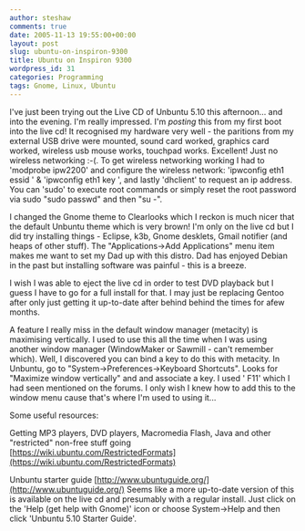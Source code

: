 ```yaml
---
author: steshaw
comments: true
date: 2005-11-13 19:55:00+00:00
layout: post
slug: ubuntu-on-inspiron-9300
title: Ubuntu on Inspiron 9300
wordpress_id: 31
categories: Programming
tags: Gnome, Linux, Ubuntu
---
```


I've just been trying out the Live CD of Unbuntu 5.10 this afternoon... and into the evening. I'm really impressed. I'm *posting* this from my first boot into the live cd! It recognised my hardware very well - the paritions from my external USB drive were mounted, sound card worked, graphics card worked, wireless usb mouse works, touchpad works. Excellent! Just no wireless networking :-(. To get wireless networking working I had to 'modprobe ipw2200' and configure the wireless network: 'ipwconfig eth1 essid ' & 'ipwconfig eth1 key ', and lastly 'dhclient' to request an ip address. You can 'sudo' to execute root commands or simply reset the root password via sudo "sudo passwd" and then "su -".

I changed the Gnome theme to Clearlooks which I reckon is much nicer that the default Unbuntu theme which is very brown! I'm only on the live cd but I did try installing things - Eclipse, k3b, Gnome desklets, Gmail notifier (and heaps of other stuff). The "Applications->Add Applications" menu item makes me want to set my Dad up with this distro. Dad has enjoyed Debian in the past but installing software was painful - this is a breeze.

I wish I was able to eject the live cd in order to test DVD playback but I guess I have to go for a full install for that. I may just be replacing Gentoo after only just getting it up-to-date after behind behind the times for afew months.

A feature I really miss in the default window manager (metacity) is maximising vertically. I used to use this all the time when I was using another window manager (WindowMaker or Sawmill - can't remember which). Well, I discovered you can bind a key to do this with metacity. In Unbuntu, go to  "System->Preferences->Keyboard Shortcuts". Looks for "Maximize window vertically" and and associate a key. I used ' F11' which I had seen mentioned on the forums. I only wish I knew how to add this to the window menu cause that's where I'm used to using it...

Some useful resources:

Getting MP3 players, DVD players, Macromedia Flash, Java and other "restricted" non-free stuff going
[https://wiki.ubuntu.com/RestrictedFormats](https://wiki.ubuntu.com/RestrictedFormats)

Unbuntu starter guide
[http://www.ubuntuguide.org/](http://www.ubuntuguide.org/)
Seems like a more up-to-date version of this is available on the live cd and presumably with a regular install. Just click on the 'Help (get help with Gnome)' icon or choose System->Help and then click 'Unbuntu 5.10 Starter Guide'.
